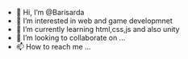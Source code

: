 - 👋 Hi, I’m @Barisarda
- 👀 I’m interested in web and game developmnet
- 🌱 I’m currently learning html,css,js and also unity
- 💞️ I’m looking to collaborate on ...
- 📫 How to reach me ...

<!---
Barisarda/Barisarda is a ✨ special ✨ repository because its `README.md` (this file) appears on your GitHub profile.
You can click the Preview link to take a look at your changes.
--->
